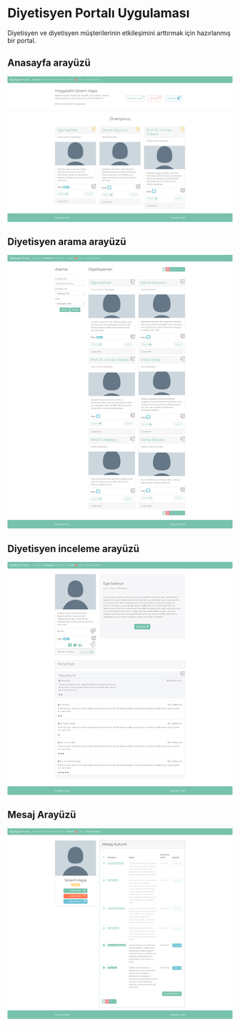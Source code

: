 
# Diyetisyen Portalı Uygulaması
Diyetisyen ve diyetisyen müşterilerinin etkileşimini arttırmak için hazırlanmış bir portal.

## Anasayfa arayüzü
![](/screenshots/4.png)

## Diyetisyen arama arayüzü
![](/screenshots/2.png)

## Diyetisyen inceleme arayüzü
![](/screenshots/3.png)

## Mesaj Arayüzü
![](/screenshots/5.png)
